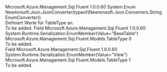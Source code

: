 <Type Name="TableType" FullName="Microsoft.Azure.Management.Sql.Fluent.Models.TableType">
  <TypeSignature Language="C#" Value="public enum TableType" />
  <TypeSignature Language="ILAsm" Value=".class public auto ansi sealed TableType extends System.Enum" />
  <TypeSignature Language="DocId" Value="T:Microsoft.Azure.Management.Sql.Fluent.Models.TableType" />
  <TypeSignature Language="VB.NET" Value="Public Enum TableType" />
  <TypeSignature Language="F#" Value="type TableType = " />
  <AssemblyInfo>
    <AssemblyName>Microsoft.Azure.Management.Sql.Fluent</AssemblyName>
    <AssemblyVersion>1.0.0.60</AssemblyVersion>
  </AssemblyInfo>
  <Base>
    <BaseTypeName>System.Enum</BaseTypeName>
  </Base>
  <Attributes>
    <Attribute>
      <AttributeName>Newtonsoft.Json.JsonConverter(typeof(Newtonsoft.Json.Converters.StringEnumConverter))</AttributeName>
    </Attribute>
  </Attributes>
  <Docs>
    <summary>
            Definiert Werte für TableType an.
            </summary>
    <remarks>To be added.</remarks>
  </Docs>
  <Members>
    <Member MemberName="BaseTable">
      <MemberSignature Language="C#" Value="BaseTable" />
      <MemberSignature Language="ILAsm" Value=".field public static literal valuetype Microsoft.Azure.Management.Sql.Fluent.Models.TableType BaseTable = int32(0)" />
      <MemberSignature Language="DocId" Value="F:Microsoft.Azure.Management.Sql.Fluent.Models.TableType.BaseTable" />
      <MemberSignature Language="VB.NET" Value="BaseTable" />
      <MemberSignature Language="F#" Value="BaseTable = 0" Usage="Microsoft.Azure.Management.Sql.Fluent.Models.TableType.BaseTable" />
      <MemberType>Field</MemberType>
      <AssemblyInfo>
        <AssemblyName>Microsoft.Azure.Management.Sql.Fluent</AssemblyName>
        <AssemblyVersion>1.0.0.60</AssemblyVersion>
      </AssemblyInfo>
      <Attributes>
        <Attribute>
          <AttributeName>System.Runtime.Serialization.EnumMember(Value="BaseTable")</AttributeName>
        </Attribute>
      </Attributes>
      <ReturnValue>
        <ReturnType>Microsoft.Azure.Management.Sql.Fluent.Models.TableType</ReturnType>
      </ReturnValue>
      <MemberValue>0</MemberValue>
      <Docs>
        <summary>To be added.</summary>
      </Docs>
    </Member>
    <Member MemberName="View">
      <MemberSignature Language="C#" Value="View" />
      <MemberSignature Language="ILAsm" Value=".field public static literal valuetype Microsoft.Azure.Management.Sql.Fluent.Models.TableType View = int32(1)" />
      <MemberSignature Language="DocId" Value="F:Microsoft.Azure.Management.Sql.Fluent.Models.TableType.View" />
      <MemberSignature Language="VB.NET" Value="View" />
      <MemberSignature Language="F#" Value="View = 1" Usage="Microsoft.Azure.Management.Sql.Fluent.Models.TableType.View" />
      <MemberType>Field</MemberType>
      <AssemblyInfo>
        <AssemblyName>Microsoft.Azure.Management.Sql.Fluent</AssemblyName>
        <AssemblyVersion>1.0.0.60</AssemblyVersion>
      </AssemblyInfo>
      <Attributes>
        <Attribute>
          <AttributeName>System.Runtime.Serialization.EnumMember(Value="View")</AttributeName>
        </Attribute>
      </Attributes>
      <ReturnValue>
        <ReturnType>Microsoft.Azure.Management.Sql.Fluent.Models.TableType</ReturnType>
      </ReturnValue>
      <MemberValue>1</MemberValue>
      <Docs>
        <summary>To be added.</summary>
      </Docs>
    </Member>
  </Members>
</Type>